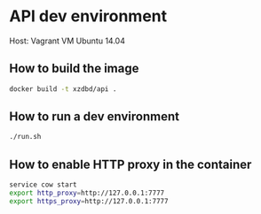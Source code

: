 # API dev environment

Host: Vagrant VM Ubuntu 14.04

## How to build the image

```bash
docker build -t xzdbd/api .
```

## How to run a dev environment

```bash
./run.sh
```

## How to enable HTTP proxy in the container

```bash
service cow start
export http_proxy=http://127.0.0.1:7777
export https_proxy=http://127.0.0.1:7777
```